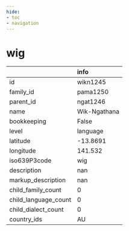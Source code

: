 ```yaml
---
hide:
- toc
- navigation
---
```

# wig
|                      | info         |
|:---------------------|:-------------|
| id                   | wikn1245     |
| family_id            | pama1250     |
| parent_id            | ngat1246     |
| name                 | Wik-Ngathana |
| bookkeeping          | False        |
| level                | language     |
| latitude             | -13.8691     |
| longitude            | 141.532      |
| iso639P3code         | wig          |
| description          | nan          |
| markup_description   | nan          |
| child_family_count   | 0            |
| child_language_count | 0            |
| child_dialect_count  | 0            |
| country_ids          | AU           |